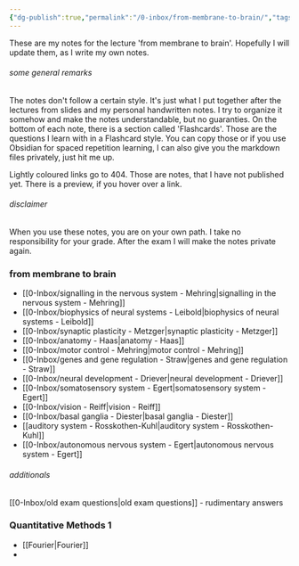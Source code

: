 ```yaml
---
{"dg-publish":true,"permalink":"/0-inbox/from-membrane-to-brain/","tags":["uni/fmb","gardenEntry"]}
---
```


These are my notes for the lecture 'from membrane to brain'. Hopefully I will update them, as I write my own notes.
###### some general remarks
The notes don't follow a certain style. It's just what I put together after the lectures from slides and my personal handwritten notes. I try to organize it somehow and make the notes understandable, but no guaranties.
On the bottom of each note, there is a section called 'Flashcards'. Those are the questions I learn with in a Flashcard style. You can copy those or if you use Obsidian for spaced repetition learning, I can also give you the markdown files privately, just hit me up.

Lightly coloured links go to 404. Those are notes, that I have not published yet. There is a preview, if you hover over a link.

###### disclaimer
When you use these notes, you are on your own path. I take no responsibility for your grade. After the exam I will make the notes private again.

### from membrane to brain
- [[0-Inbox/signalling in the nervous system - Mehring\|signalling in the nervous system - Mehring]]
- [[0-Inbox/biophysics of neural systems - Leibold\|biophysics of neural systems - Leibold]]
- [[0-Inbox/synaptic plasticity - Metzger\|synaptic plasticity - Metzger]]
- [[0-Inbox/anatomy - Haas\|anatomy - Haas]]
- [[0-Inbox/motor control - Mehring\|motor control - Mehring]]
- [[0-Inbox/genes and gene regulation - Straw\|genes and gene regulation - Straw]]
- [[0-Inbox/neural development - Driever\|neural development - Driever]]
- [[0-Inbox/somatosensory system - Egert\|somatosensory system - Egert]]
- [[0-Inbox/vision - Reiff\|vision - Reiff]]
- [[0-Inbox/basal ganglia - Diester\|basal ganglia - Diester]]
- [[auditory system - Rosskothen-Kuhl\|auditory system - Rosskothen-Kuhl]]
- [[0-Inbox/autonomous nervous system - Egert\|autonomous nervous system - Egert]]


###### additionals
[[0-Inbox/old exam questions\|old exam questions]] - rudimentary answers

### Quantitative Methods 1
- [[Fourier\|Fourier]]
- 
